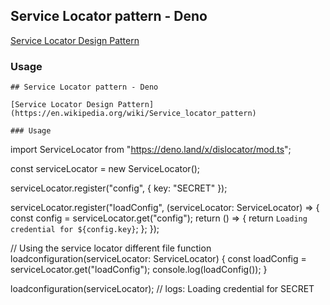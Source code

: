 ## Service Locator pattern - Deno

[Service Locator Design Pattern](https://en.wikipedia.org/wiki/Service_locator_pattern)

### Usage

```
## Service Locator pattern - Deno

[Service Locator Design Pattern](https://en.wikipedia.org/wiki/Service_locator_pattern)

### Usage

```
import ServiceLocator from "https://deno.land/x/dislocator/mod.ts";

const serviceLocator = new ServiceLocator();

serviceLocator.register("config", { key: "SECRET" });

serviceLocator.register("loadConfig", (serviceLocator: ServiceLocator) => {
  const config = serviceLocator.get("config");
  return () => {
    return `Loading credential for ${config.key}`;
  };
});

// Using the service locator different file
function loadconfiguration(serviceLocator: ServiceLocator) {
  const loadConfig = serviceLocator.get("loadConfig");
  console.log(loadConfig());
}

loadconfiguration(serviceLocator); // logs: Loading credential for SECRET

```

```